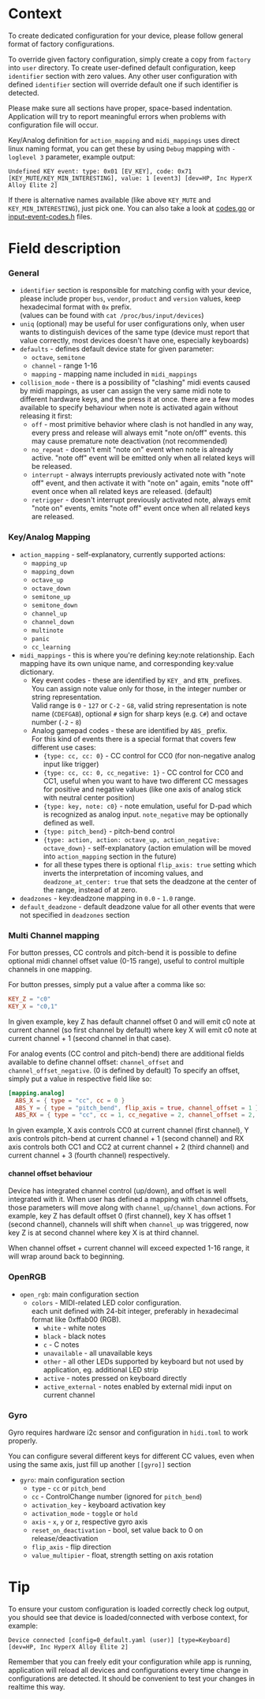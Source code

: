 # Context
To create dedicated configuration for your device, please follow general format of factory configurations.

To override given factory configuration, simply create a copy from `factory` into `user` directory.
To create user-defined default configuration, keep `identifier` section with zero values.
Any other user configuration with defined `identifier` section will override default one if such identifier is detected.

Please make sure all sections have proper, space-based indentation. Application will try to report meaningful errors
when problems with configuration file will occur.

Key/Analog definition for `action_mapping` and `midi_mappings` uses direct linux naming format, you can get these
by using `Debug` mapping with `-loglevel 3` parameter, example output:
```
Undefined KEY event: type: 0x01 [EV_KEY], code: 0x71 [KEY_MUTE/KEY_MIN_INTERESTING], value: 1 [event3] [dev=HP, Inc HyperX Alloy Elite 2]
```
If there is alternative names available (like above `KEY_MUTE` and `KEY_MIN_INTERESTING`), just pick one.
You can also take a look at [codes.go](https://github.com/holoplot/go-evdev/blob/c80ef6a93985029e8db7b4a5ca42af976b4ac1a4/codes.go)
or [input-event-codes.h](https://elixir.bootlin.com/linux/v5.17/source/include/uapi/linux/input-event-codes.h)
files.

# Field description

### General

- `identifier` section is responsible for matching config with your device,
  please include proper `bus`, `vendor`, `product` and `version` values, keep hexadecimal format with `0x` prefix.  
  (values can be found with `cat /proc/bus/input/devices`)
- `uniq` (optional) may be useful for user configurations only, when user wants to distinguish devices of the same type
  (device must report that value correctly, most devices doesn't have one, especially keyboards)
- `defaults` - defines default device state for given parameter:
  - `octave`, `semitone`
  - `channel` - range 1-16
  - `mapping` - mapping name included in `midi_mappings`
- `collision_mode` - there is a possibility of "clashing" midi events caused by midi mappings,
  as user can assign the very same midi note to different hardware keys, and the press it at once.
  there are a few modes available to specify behaviour when note is activated again without releasing it first:
  - `off` - most primitive behavior where clash is not handled in any way, every press and release will always
    emit "note on/off" events. this may cause premature note deactivation (not recommended)
  - `no_repeat` - doesn't emit "note on" event when note is already active.
    "note off" event will be emitted only when all related keys will be released.
  - `interrupt` - always interrupts previously activated note with "note off" event,
    and then activate it with "note on" again, emits "note off" event once when all related keys are released. (default)
  - `retrigger` - doesn't interrupt previously activated note, always emit "note on" events,
    emits "note off" event once when all related keys are released.

### Key/Analog Mapping

- `action_mapping` - self-explanatory, currently supported actions:
  - `mapping_up`
  - `mapping_down`
  - `octave_up`
  - `octave_down`
  - `semitone_up`
  - `semitone_down`
  - `channel_up`
  - `channel_down`
  - `multinote`
  - `panic`
  - `cc_learning`
- `midi_mappings` - this is where you're defining key:note relationship. Each mapping have its own
  unique name, and corresponding key:value dictionary.
  - Key event codes - these are identified by `KEY_` and `BTN_` prefixes.    
    You can assign note value only for those, in the integer number or string representation.  
    Valid range is `0` - `127` or `C-2` - `G8`, valid string representation is note name (`CDEFGAB`),
    optional `#` sign for sharp keys (e.g. `C#`) and octave number (`-2` - `8`)
  - Analog gamepad codes - these are identified by `ABS_` prefix.  
    For this kind of events there is a special format that covers few different use cases:
    - `{type: cc, cc: 0}` - CC control for CC0 (for non-negative analog input like trigger)
    - `{type: cc, cc: 0, cc_negative: 1}` - CC control for CC0 and CC1, useful when you want to have
      two different CC messages for positive and negative values
      (like one axis of analog stick with neutral center position)
    - `{type: key, note: c0}` - note emulation, useful for D-pad which is recognized as analog input.
      `note_negative` may be optionally defined as well.
    - `{type: pitch_bend}` - pitch-bend control
    - `{type: action, action: octave_up, action_negative: octave_down}` - self-explanatory (action emulation will be
      moved into `action_mapping` section in the future)
    - for all these types there is optional `flip_axis: true` setting which inverts the interpretation of incoming values, and `deadzone_at_center: true` that sets the deadzone at the center of the range, instead of at zero.
- `deadzones` - key:deadzone mapping in `0.0` - `1.0` range.
- `default_deadzone` - default deadzone value for all other events  that were not specified in `deadzones` section

### Multi Channel mapping

For button presses, CC controls and pitch-bend it is possible to define optional midi channel offset value (0-15 range),
useful to control multiple channels in one mapping.

For button presses, simply put a value after a comma like so:
```toml
KEY_Z = "c0"
KEY_X = "c0,1"
```
In given example, key Z has default channel offset 0 and will emit c0 note at current channel (so first channel by default)
where key X will emit c0 note at current channel + 1 (second channel in that case).

For analog events (CC control and pitch-bend) there are additional fields available to define channel offset: 
`channel_offset` and `channel_offset_negative`. (0 is defined by default)
To specify an offset, simply put a value in respective field like so:
```toml
[mapping.analog]
  ABS_X = { type = "cc", cc = 0 }
  ABS_Y = { type = "pitch_bend", flip_axis = true, channel_offset = 1 }
  ABS_RX = { type = "cc", cc = 1, cc_negative = 2, channel_offset = 2, channel_offset_negative = 3 }
```
In given example, X axis controls CC0 at current channel (first channel), Y axis controls pitch-bend
at current channel + 1 (second channel) and RX axis controls both CC1 and CC2 at current channel + 2 (third channel)
and current channel + 3 (fourth channel) respectively.

#### channel offset behaviour

Device has integrated channel control (up/down), and offset is well integrated with it. When user has defined a mapping
with channel offsets, those parameters will move along with `channel_up`/`channel_down` actions.
For example, key Z has default offset 0 (first channel), key X has offset 1 (second channel), channels will shift when
`channel_up` was triggered, now key Z is at second channel where key X is at third channel.

When channel offset + current channel will exceed expected 1-16 range, it will wrap around back to beginning. 
 
### OpenRGB

- `open_rgb`: main configuration section
  - `colors` - MIDI-related LED color configuration.  
    each unit defined with 24-bit integer, preferably in hexadecimal format like 0xffab00 (RGB).
    - `white` - white notes
    - `black` - black notes
    - `c` - C notes
    - `unavailable` - all unavailable keys
    - `other` - all other LEDs supported by keyboard but not used by application, eg. additional LED strip
    - `active` - notes pressed on keyboard directly
    - `active_external` - notes enabled by external midi input on current channel

### Gyro

Gyro requires hardware i2c sensor and configuration in `hidi.toml` to work properly.

You can configure several different keys for different CC values, even when using
the same axis, just fill up another `[[gyro]]` section

- `gyro`: main configuration section
  - `type` - `cc` or `pitch_bend`
  - `cc` - ControlChange number (ignored for `pitch_bend`)
  - `activation_key` - keyboard activation key
  - `activation_mode` - `toggle` or `hold`
  - `axis` - `x`, `y` or `z`, respective gyro axis
  - `reset_on_deactivation` - bool, set value back to 0 on release/deactivation
  - `flip_axis` - flip direction
  - `value_multipier` - float, strength setting on axis rotation


# Tip

To ensure your custom configuration is loaded correctly check log output, you should see that device is
loaded/connected with verbose context, for example:
```
Device connected [config=0_default.yaml (user)] [type=Keyboard] [dev=HP, Inc HyperX Alloy Elite 2]
```

Remember that you can freely edit your configuration while app is running,
application will reload all devices and configurations every time change in configurations are detected.
It should be convenient to test your changes in realtime this way.
